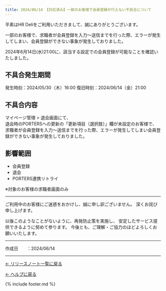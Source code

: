 ```yaml
---
title: 2024/06/14 【対応済み】一部のお客様で会員登録が行えない不具合について
---
```



平素はHR Deliをご利用いただきまして、誠にありがとうございます。

一部のお客様で、求職者が会員登録を入力～送信までを行った際、エラーが発生してしまい、会員登録ができない事象が発生しておりました。

2024年6月14日(水)21:00に、該当する設定での会員登録が可能なことを確認いたしました。

## 不具合発生期間
発生時刻：2024/05/30（木）16:00
復旧時刻：2024/06/14（金）21:00

## 不具合内容
マイページ管理 > 退会画面にて、<br>
退会時のPORTERSへの更新の「更新項目（選択肢）」欄が未設定のお客様で、<br>
求職者が会員登録を入力～送信までを行った際、エラーが発生してしまい会員登録ができない事象が発生しておりました。

## 影響範囲
* 会員登録
* 退会
* PORTERS連携リトライ

※対象のお客様の求職者画面のみ

-----------------------------------------------

ご利用中のお客様にご迷惑をおかけし、誠に申し訳ございません。
深くお詫び申し上げます。

以後このようなことがないように、再発防止策を実施し、
安定したサービス提供できるように努めて参ります。
今後とも、ご理解・ご協力のほどよろしくお願いいたします。

-------------

<p>作成日　　：2024/06/14</p>

-------------

[← リリースノート一覧に戻る](https://e2info.github.io/hrdeli-docs/release-notes/archive)<br>

[← ヘルプに戻る](https://e2info.github.io/hrdeli-docs/)<br>

{% include footer.md %}